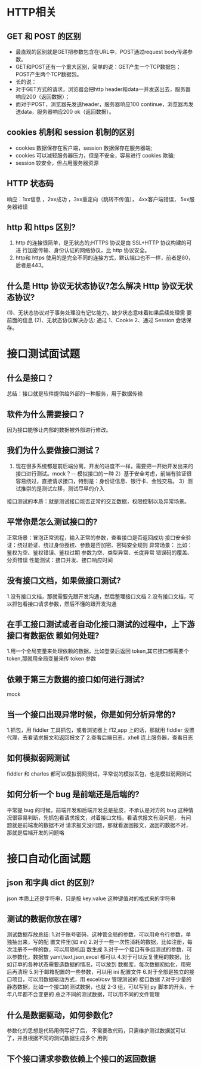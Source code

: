 # HTTP相关
## GET 和 POST 的区别
- 最直观的区别就是GET把参数包含在URL中，POST通过request body传递参数。
- GET和POST还有一个重大区别，简单的说：GET产生一个TCP数据包；POST产生两个TCP数据包。
- 长的说：
- 对于GET方式的请求，浏览器会把http header和data一并发送出去，服务器响应200（返回数据）；
- 而对于POST，浏览器先发送header，服务器响应100 continue，浏览器再发送data，服务器响应200 ok（返回数据）。

## cookies 机制和 session 机制的区别
- cookies 数据保存在客户端，session 数据保存在服务器端;
- cookies 可以减轻服务器压力，但是不安全，容易进行 cookies 欺骗;
- session 较安全，但占用服务器资源

## HTTP 状态码
响应：1xx信息 ，2xx成功 ，3xx重定向（跳转不传值）， 4xx客户端错误， 5xx服务器错误

## http 和 https 区别?
1. http 的连接很简单，是无状态的;HTTPS 协议是由 SSL+HTTP 协议构建的可进 行加密传输、身份认证的网络协议，比 http 协议安全。
2. http和 https 使用的是完全不同的连接方式，默认端口也不一样，前者是80，后者是443。

## 什么是 Http 协议无状态协议?怎么解决 Http 协议无状态协议?
(1)、无状态协议对于事务处理没有记忆能力。缺少状态意味着如果后续处理需 要前面的信息
(2)、无状态协议解决办法: 通过 1、Cookie 2、通过 Session 会话保存。

# 接口测试面试题

## 什么是接口？
总结：接口就是软件提供给外部的一种服务，用于数据传输

## 软件为什么需要接口？
因为接口能够让内部的数据被外部进行修改。

## 我们为什么要做接口测试？
1) 现在很多系统都是前后端分离，开发的进度不一样，需要把一开始开发出来的接口进行测试。mock？-- 模拟接口的一种
2）基于安全考虑，前端有验证很容易绕过，直接请求接口，特别是：身份证信息、银行卡、金钱交易。
3）测试推崇的是测试左移，测试尽早的介入

接口测试的本质：就是测试接口能否正常的交互数据，权限控制以及异常场景。

## 平常你是怎么测试接口的?
正常场景：冒泡正常流程，输入正常的参数，查看接口是否返回成功
接口安全验证：绕过验证、绕过身份授权、参数是否加密、密码安全规则
异常场景：
比如：鉴权为空、鉴权错误、鉴权过期
     参数为空、类型异常、长度异常
     错误码的覆盖、分页错误
性能测试：接口并发、接口响应时间


## 没有接口文档，如果做接口测试?
1.没有接口文档，那就需要先跟开发沟通，然后整理接口文档
2.没有接口文档，可以抓包看接口请求参数，然后不懂的跟开发沟通

## 在手工接口测试或者自动化接口测试的过程中，上下游接口有数据依 赖如何处理?
1.用一个全局变量来处理依赖的数据，比如登录后返回 token,其它接口都需要个 token,那就用全局变量来传 token 参数

## 依赖于第三方数据的接口如何进行测试?
mock

## 当一个接口出现异常时候，你是如何分析异常的?
1.抓包，用 fiddler 工具抓包，或者浏览器上 f12,app 上的话，那就用 fiddler 设置代理，去看请求报文和返回报文了
2.查看后端日志，xhell 连上服务器，查看日志

## 如何模拟弱网测试
fiddler 和 charles 都可以模拟弱网测试，平常说的模拟丢包，也是模拟弱网测试

## 如何分析一个 bug 是前端还是后端的?
平常提 bug 的时候，前端开发和后端开发总是扯皮，不承认是对方的 bug 这种情况很容易判断，先抓包看请求报文，对着接口文档，看请求报文有没问题， 有问题就是前端发的数据不对 请求报文没问题，那就看返回报文，返回的数据不对，那就是后端开发的问题咯

# 接口自动化面试题

## json 和字典 dict 的区别?
json 本质上还是字符串，只是按 key:value 这种键值对的格式来的字符串

## 测试的数据你放在哪?
测试数据存放总结:
1.对于账号密码，这种管全局的参数，可以用命令行参数，单独抽出来，写的配 置文件里(如 ini)
2.对于一些一次性消耗的数据，比如注册，每次注册不一样的数，可以用随机函 数生成
3.对于一个接口有多组测试的参数，可以参数化，数据放 yaml,text,json,excel 都可以 4.对于可以反复使用的数据，比如订单的各种状态需要造数据的情况，可以放到 数据库，每次数据初始化，用完后再清理
5.对于邮箱配置的一些参数，可以用 ini 配置文件 6.对于全部是独立的接口项目，可以用数据驱动方式，用 excel/csv 管理测试的 接口数据
7.对于少量的静态数据，比如一个接口的测试数据，也就 2-3 组，可以写到 py 脚本的开头，十年八年都不会变更的
总之不同的测试数据，可以用不同的文件管理

## 什么是数据驱动，如何参数化?
参数化的思想是代码用例写好了后， 不需要改代码，只需维护测试数据就可以了，并且根据不同的测试数据生成多个 用例

## 下个接口请求参数依赖上个接口的返回数据